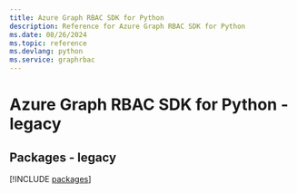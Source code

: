 ```yaml
---
title: Azure Graph RBAC SDK for Python
description: Reference for Azure Graph RBAC SDK for Python
ms.date: 08/26/2024
ms.topic: reference
ms.devlang: python
ms.service: graphrbac
---
```

# Azure Graph RBAC SDK for Python - legacy
## Packages - legacy
[!INCLUDE [packages](graph-rbac-index.md)]